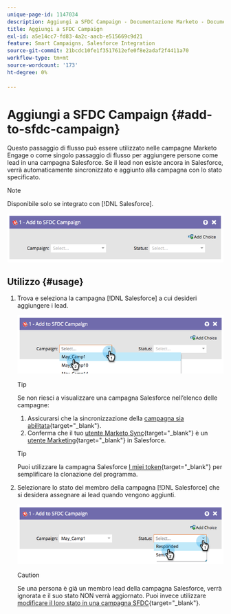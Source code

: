 ```yaml
---
unique-page-id: 1147034
description: Aggiungi a SFDC Campaign - Documentazione Marketo - Documentazione del prodotto
title: Aggiungi a SFDC Campaign
exl-id: a5e14cc7-fd83-4a2c-aacb-e515669c9d21
feature: Smart Campaigns, Salesforce Integration
source-git-commit: 21bcdc10fe1f3517612efe0f8e2adaf2f4411a70
workflow-type: tm+mt
source-wordcount: '173'
ht-degree: 0%

---
```


# Aggiungi a SFDC Campaign {#add-to-sfdc-campaign}

Questo passaggio di flusso può essere utilizzato nelle campagne Marketo Engage o come singolo passaggio di flusso per aggiungere persone come lead in una campagna Salesforce. Se il lead non esiste ancora in Salesforce, verrà automaticamente sincronizzato e aggiunto alla campagna con lo stato specificato.

>[!NOTE]
>
>Disponibile solo se integrato con [!DNL Salesforce].

![](assets/add-to-sfdc-campaign-1.png)

## Utilizzo {#usage}

1. Trova e seleziona la campagna [!DNL Salesforce] a cui desideri aggiungere i lead.

   ![](assets/add-to-sfdc-campaign-2.png)

   >[!TIP]
   >
   >Se non riesci a visualizzare una campagna Salesforce nell’elenco delle campagne:
   >
   > 1. Assicurarsi che la sincronizzazione della [campagna sia abilitata](/help/marketo/product-docs/crm-sync/salesforce-sync/setup/optional-steps/enable-disable-campaign-sync.md){target="_blank"}.
   > 1. Conferma che il tuo [utente Marketo Sync](/help/marketo/product-docs/crm-sync/salesforce-sync/setup/enterprise-unlimited-edition/step-2-of-3-create-a-salesforce-user-for-marketo-enterprise-unlimited.md){target="_blank"} è un [utente Marketing](/help/marketo/product-docs/crm-sync/salesforce-sync/setup/optional-steps/enable-disable-campaign-sync/make-marketo-sync-user-a-marketing-user.md){target="_blank"} in Salesforce.

   >[!TIP]
   >
   >Puoi utilizzare la campagna Salesforce [I miei token](/help/marketo/product-docs/core-marketo-concepts/programs/tokens/managing-my-tokens.md){target="_blank"} per semplificare la clonazione del programma.

1. Selezionare lo stato del membro della campagna [!DNL Salesforce] che si desidera assegnare ai lead quando vengono aggiunti.

   ![](assets/add-to-sfdc-campaign-3.png)

   >[!CAUTION]
   >
   >Se una persona è già un membro lead della campagna Salesforce, verrà ignorata e il suo stato NON verrà aggiornato. Puoi invece utilizzare [modificare il loro stato in una campagna SFDC](/help/marketo/product-docs/core-marketo-concepts/smart-campaigns/salesforce-flow-actions/change-status-in-sfdc-campaign.md){target="_blank"}.
